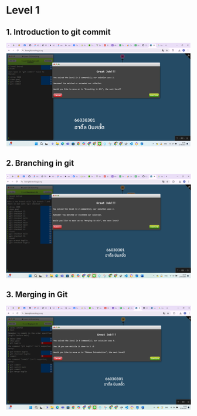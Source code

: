 # Level 1

## 1. Introduction to git commit 
![alt text](image.png)

## 2. Branching in git
![alt text](image-2.png)

## 3. Merging in Git
![alt text](image-3.png)
